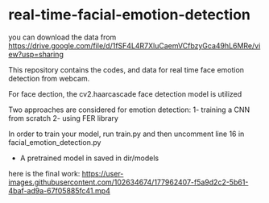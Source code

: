 # real-time-facial-emotion-detection

you can download the data from https://drive.google.com/file/d/1fSF4L4R7XluCaemVCfbzyGca49hL6MRe/view?usp=sharing

This repository contains the codes, and data for real time face emotion detection from webcam.

For face dection, the cv2.haarcascade face detection model is utilized

Two approaches are considered for emotion detection: 
1- training a CNN from scratch
2- using FER library

In order to train your model,  run train.py and then uncomment line 16 in facial_emotion_detection.py
* A pretrained model in saved in dir/models

here is the final work:
https://user-images.githubusercontent.com/102634674/177962407-f5a9d2c2-5b61-4baf-ad9a-67f05885fc41.mp4

